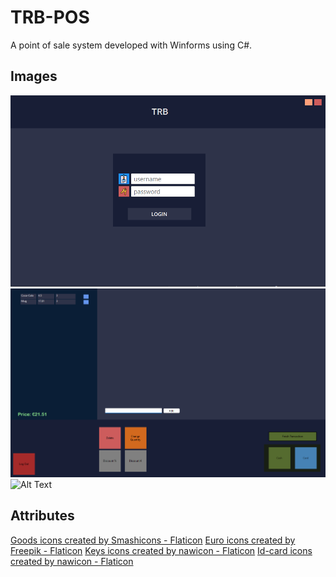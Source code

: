 # TRB-POS
A point of sale system developed with Winforms using C#.


## Images
![Alt Text](images/login.png)
![Alt Text](images/main.png)
![Alt Text](examples/quantity.png)


## Attributes
<a href="https://www.flaticon.com/free-icons/goods" title="goods icons">Goods icons created by Smashicons - Flaticon</a>
<a href="https://www.flaticon.com/free-icons/euro" title="euro icons">Euro icons created by Freepik - Flaticon</a>
<a href="https://www.flaticon.com/free-icons/keys" title="keys icons">Keys icons created by nawicon - Flaticon</a>
<a href="https://www.flaticon.com/free-icons/id-card" title="id-card icons">Id-card icons created by nawicon - Flaticon</a>
